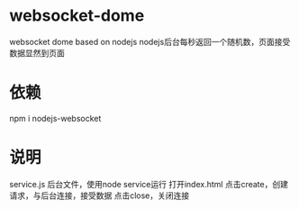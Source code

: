 # websocket-dome
websocket dome based on nodejs
nodejs后台每秒返回一个随机数，页面接受数据显然到页面

# 依赖
npm i nodejs-websocket

# 说明
service.js 后台文件，使用node service运行
打开index.html
点击create，创建请求，与后台连接，接受数据
点击close，关闭连接


